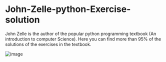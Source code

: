 # John-Zelle-python-Exercise-solution
John Zelle is the author of the popular python programming textbook (An introduction to computer Science). Here you can find more than 95% of the solutions of the exercises in the textbook.

![image](https://user-images.githubusercontent.com/72225471/141888673-105343dd-03db-4716-b85b-0556a0a3b1d1.png)


